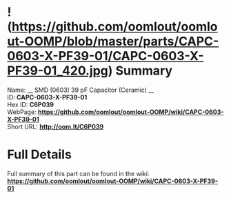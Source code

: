 
!(https://github.com/oomlout/oomlout-OOMP/blob/master/parts/CAPC-0603-X-PF39-01/CAPC-0603-X-PF39-01_420.jpg)
Summary
=================
  
Name: __ SMD (0603) 39 pF Capacitor (Ceramic) __    
ID: __CAPC-0603-X-PF39-01__   
Hex ID: __C6P039__   
WebPage: __https://github.com/oomlout/oomlout-OOMP/wiki/CAPC-0603-X-PF39-01__   
Short URL: __http://oom.lt/C6P039__   

Full Details
==========================
Full summary of this part can be found in the wiki:   
__https://github.com/oomlout/oomlout-OOMP/wiki/CAPC-0603-X-PF39-01__    

